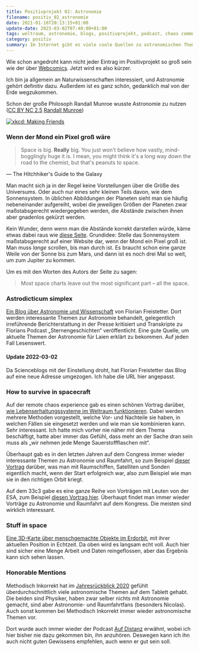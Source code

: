 ```yaml
---
title: Positivprojekt 02: Astronomie
filename: positiv_02_astronomie
date: 2021-01-16T20:13:15+01:00
update-date: 2023-03-02T07:40:00+01:00
tags: weltraum, astronomie, blogs, positivprojekt, podcast, chaos communication congress
category: positiv
summary: Im Internet gibt es viele coole Quellen zu astronomischen Themen. Hier sind ein paar.
---
```


Wie schon angedroht kann nicht jeder Eintrag im Positivprojekt so groß sein wie der über [Webcomics](/blogposts/positiv_01_webcomics). Jetzt wird es also kürzer.

Ich bin ja allgemein an Naturwissenschaften interessiert, und Astronomie gehört definitiv dazu. Außerdem ist es ganz schön, gedanklich mal von der Erde wegzukommen.

Schon der große Philosoph Randall Munroe wusste Astronomie zu nutzen ([CC BY NC 2.5](https://creativecommons.org/licenses/by-nc/2.5/) [Randall Munroe](https://xkcd.com/1746/))

[![xkcd: Making Friends](/file/xkcd_making_friends.webp "Wenn er das bei mir versuchen würde würde es funktionieren.")](https://xkcd.com/1746/)

### Wenn der Mond ein Pixel groß wäre

> Space is big. **Really** big. You just won't believe how vastly, mind-bogglingly huge it is. I mean, you might think it's a long way down the road to the chemist, but that's peanuts to space.

— The Hitchhiker's Guide to the Galaxy

Man macht sich ja in der Regel keine Vorstellungen über die Größe des Universums. Oder auch nur eines sehr kleinen Teils davon, wie dem Sonnensystem. In üblichen Abbildungen der Planeten sieht man sie häufig nebeneinander aufgereiht, wobei die jeweiligen Größen der Planeten zwar maßstabsgerecht wiedergegeben werden, die Abstände zwischen ihnen aber gnadenlos gekürzt werden.

Kein Wunder, denn wenn man die Abstände korrekt darstellen würde, käme etwas dabei raus wie [diese Seite](https://www.joshworth.com/dev/pixelspace/pixelspace_solarsystem.html). Grundidee: Stelle das Sonnensystem maßstabsgerecht auf einer Website dar, wenn der Mond ein Pixel groß ist. Man muss _lange_ scrollen, bis man durch ist. Es braucht schon eine ganze Weile von der Sonne bis zum Mars, und dann ist es noch drei Mal so weit, um zum Jupiter zu kommen.

Um es mit den Worten des Autors der Seite zu sagen:
> Most space charts leave out the most significant part – all the space.


### Astrodicticum simplex

[Ein Blog über Astronomie und Wissenschaft](https://astrodicticum-simplex.at/) von Florian Freistetter. Dort werden interessante Themen zur Astronomie behandelt, gelegentlich irreführende Berichterstattung in der Presse kritisiert und Transkripte zu Florians Podcast „Sternengeschichten“ veröffentlicht. Eine gute Quelle, um aktuelle Themen der Astronomie für Laien erklärt zu bekommen. Auf jeden Fall Lesenswert.

#### Update 2022-03-02

Da Scienceblogs mit der Einstellung droht, hat Florian Freistetter das Blog auf eine neue Adresse umgezogen. Ich habe die URL hier angepasst.

### How to survive in spacecraft

Auf der remote chaos experience gab es einen schönen Vortrag darüber, [wie Lebenserhaltungssysteme im Weltraum funktionieren](https://media.ccc.de/v/rc3-158638-how_to_survive_in_spacecraft). Dabei werden mehrere Methoden vorgestellt, welche Vor- und Nachteile sie haben, in welchen Fällen sie eingesetzt werden und wie man sie kombinieren kann. Sehr interessant. Ich hatte mich vorher nie näher mit dem Thema beschäftigt, hatte aber immer das Gefühl, dass mehr an der Sache dran sein muss als „wir nehmen jede Menge Sauerstoffflaschen mit“.

Überhaupt gab es in den letzten Jahren auf dem Congress immer wieder interessante Themen zu Astronomie und Raumfahrt, so zum Beispiel [dieser Vortrag](https://media.ccc.de/v/35c3-9923-space_ops_101) darüber, was man mit Raumschiffen, Satelliten und Sonden eigentlich macht, wenn der Start erfolgreich war, also zum Beispiel wie man sie in den richtigen Orbit kriegt.

Auf dem 33c3 gabe es eine ganze Reihe von Vorträgen mit Leuten von der ESA, zum Beispiel [diesen Vortrag hier](https://media.ccc.de/v/33c3-8406-the_moon_and_european_space_exploration). Überhaupt findet man immer wieder Vorträge zu Astronomie und Raumfahrt auf dem Kongress. Die meisten sind wirklich interessant.

### Stuff in space

[Eine 3D-Karte über menschgemachte Objekte im Erdorbit](http://stuffin.space/), mit ihrer aktuellen Position in Echtzeit. Da oben wird es langsam echt voll. Auch hier sind sicher eine Menge Arbeit und Daten reingeflossen, aber das Ergebnis kann sich sehen lassen.

### Honorable Mentions

Methodisch Inkorrekt hat im [Jahresrückblick 2020](https://minkorrekt.de/mi182-jahresrueckblick-2020/) gefühlt überdurchschnittlich viele astronomische Themen auf dem Tablett gehabt. Die beiden sind Physiker, haben zwar selber nichts mit Astronomie gemacht, sind aber Astronomie- und Raumfahrtfans (besonders Nicolas). Auch sonst kommen bei Methodisch Inkorrekt immer wieder astronomische Themen vor.

Dort wurde auch immer wieder der Podcast [Auf Distanz](https://aufdistanz.de/) erwähnt, wobei ich hier bisher nie dazu gekommen bin, ihn anzuhören. Deswegen kann ich ihn auch nicht guten Gewissens empfehlen, auch wenn er gut sein soll.
